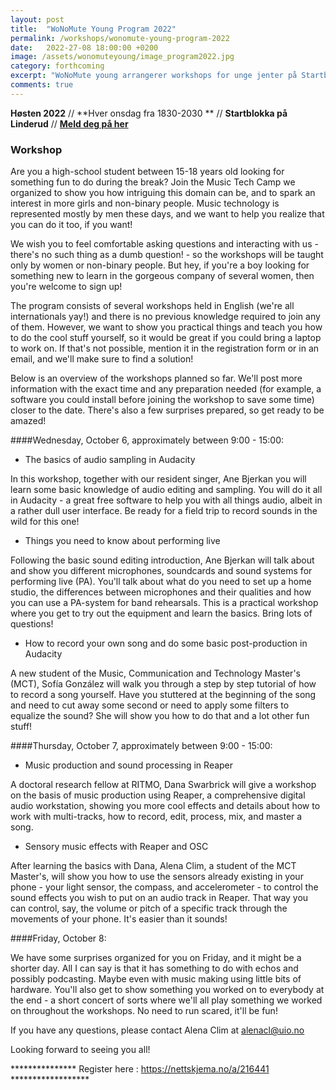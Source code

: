 ```yaml
---
layout: post
title:  "WoNoMute Young Program 2022"
permalink: /workshops/wonomute-young-program-2022
date:   2022-27-08 18:00:00 +0200
image: /assets/wonomuteyoung/image_program2022.jpg
category: forthcoming
excerpt: "WoNoMute young arrangerer workshops for unge jenter på Startblokka i Oslo"
comments: true
---
```


**Høsten 2022** // **Hver onsdag fra 1830-2030 ** // **Startblokka på Linderud** // <strong><a href="https://nettskjema.no/a/216441">Meld deg på her</a></strong>


### Workshop

Are you a high-school student between 15-18 years old looking for something fun to do during the break? Join the Music Tech Camp we organized to show you how intriguing this domain can be, and to spark an interest in more girls and non-binary people. Music technology is represented mostly by men these days, and we want to help you realize that you can do it too, if you want!

We wish you to feel comfortable asking questions and interacting with us - there's no such thing as a dumb question! - so the workshops will be taught only by women or non-binary people. But hey, if you're a boy looking for something new to learn in the gorgeous company of several women, then you're welcome to sign up!

The program consists of several workshops held in English (we're all internationals yay!) and there is no previous knowledge required to join any of them. However, we want to show you practical things and teach you how to do the cool stuff yourself, so it would be great if you could bring a laptop to work on. If that's not possible, mention it in the registration form or in an email, and we'll make sure to find a solution!

Below is an overview of the workshops planned so far. We'll post more information with the exact time and any preparation needed (for example, a software you could install before joining the workshop to save some time) closer to the date. There's also a few surprises prepared, so get ready to be amazed!

####Wednesday, October 6, approximately between 9:00 - 15:00:

- The basics of audio sampling in Audacity

In this workshop, together with our resident singer, Ane Bjerkan you will learn some basic knowledge of audio editing and sampling. You will do it all in Audacity - a great free software to help you with all things audio, albeit in a rather dull user interface. Be ready for a field trip to record sounds in the wild for this one!

- Things you need to know about performing live

Following the basic sound editing introduction, Ane Bjerkan will talk about and show you different microphones, soundcards and sound systems for performing live (PA). You'll talk about what do you need to set up a home studio, the differences between microphones and their qualities and how you can use a PA-system for band rehearsals. This is a practical workshop where you get to try out the equipment and learn the basics. Bring lots of questions!

- How to record your own song and do some basic post-production in Audacity

A new student of the Music, Communication and Technology Master's (MCT), Sofía González will walk you through a step by step tutorial of how to record a song yourself. Have you stuttered at the beginning of the song and need to cut away some second or need to apply some filters to equalize the sound? She will show you how to do that and a lot other fun stuff!

####Thursday, October 7, approximately between 9:00 - 15:00:

- Music production and sound processing in Reaper

A doctoral research fellow at RITMO, Dana Swarbrick will give a workshop on the basis of music production using Reaper, a comprehensive digital audio workstation, showing you more cool effects and details about how to work with multi-tracks, how to record, edit, process, mix, and master a song.

- Sensory music effects with Reaper and OSC

After learning the basics with Dana, Alena Clim, a student of the MCT Master's, will show you how to use the sensors already existing in your phone - your light sensor, the compass, and accelerometer - to control the sound effects you wish to put on an audio track in Reaper. That way you can control, say, the volume or pitch of a specific track through the movements of your phone. It's easier than it sounds!

####Friday, October 8:

We have some surprises organized for you on Friday, and it might be a shorter day. All I can say is that it has something to do with echos and possibly podcasting. Maybe even with music making using little bits of hardware. You'll also get to show something you worked on to everybody at the end - a short concert of sorts where we'll all play something we worked on throughout the workshops. No need to run scared, it'll be fun!

If you have any questions, please contact Alena Clim at alenacl@uio.no

Looking forward to seeing you all!

*************** Register here :  https://nettskjema.no/a/216441 ******************
